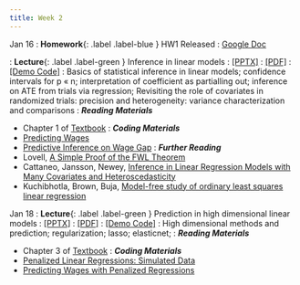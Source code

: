 ```yaml
---
title: Week 2
---
```


Jan 16
: **Homework**{: .label .label-blue } HW1 Released
  : [Google Doc](https://docs.google.com/document/d/1k2r9xbCpDQI2sQpBJzm0tuSvoIyiUZAcbaYXLGnxpUo/edit#heading=h.csy54tbzngl7)
  
: **Lecture**{: .label .label-green } Inference in linear models
  : [[PPTX]](https://github.com/stanford-msande228/winter24/raw/main/assets/presentations/MSANDE228_Lecture3_Inference_in_Linear_Models.pptx)
  : [[PDF]](https://github.com/stanford-msande228/winter24/raw/main/assets/presentations/MSANDE228_Lecture3_Inference_in_Linear_Models.pdf)
  : [[Demo Code]](https://github.com/stanford-msande228/winter24/raw/main/assets/code/Lecture3-Demo.ipynb)
: Basics of statistical inference in linear models; confidence intervals for p « n; interpretation of coefficient as partialling out; inference on ATE from trials via regression; Revisiting the role of covariates in randomized trials: precision and heterogeneity: variance characterization and comparisons
: ***Reading Materials***
- Chapter 1 of [Textbook](https://canvas.stanford.edu/courses/184879/files)
: ***Coding Materials***
- [Predicting Wages](https://github.com/CausalAIBook/MetricsMLNotebooks/blob/main/PM1/python-ols-and-lasso-for-wage-prediction.ipynb)
- [Predictive Inference on Wage Gap](https://github.com/CausalAIBook/MetricsMLNotebooks/blob/main/PM1/python-ols-and-lasso-for-wage-gap-inference.ipynb)
: ***Further Reading***
- Lovell, [A Simple Proof of the FWL Theorem](https://www.jstor.org/stable/41426805)
- Cattaneo, Jansson, Newey, [Inference in Linear Regression Models with Many Covariates and Heteroscedasticity](https://www.tandfonline.com/doi/full/10.1080/01621459.2017.1328360)
- Kuchibhotla, Brown, Buja, [Model-free study of ordinary least squares linear regression](https://arxiv.org/pdf/1809.10538.pdf)


Jan 18
: **Lecture**{: .label .label-green } Prediction in high dimensional linear models
  : [[PPTX]](https://github.com/stanford-msande228/winter24/raw/main/assets/presentations/MSANDE228_Lecture4_Inference_in_High_Dimensional_Linear_Models.pptx)
  : [[PDF]](https://github.com/stanford-msande228/winter24/raw/main/assets/presentations/MSANDE228_Lecture4_Inference_in_High_Dimensional_Linear_Models.pdf)
  : [[Demo Code]](https://github.com/stanford-msande228/winter24/raw/main/assets/code/Lecture4-Demo.ipynb)
: High dimensional methods and prediction; regularization; lasso; elasticnet;
: ***Reading Materials***
- Chapter 3 of [Textbook](https://canvas.stanford.edu/courses/184879/files)
: ***Coding Materials***
- [Penalized Linear Regressions: Simulated Data](https://github.com/CausalAIBook/MetricsMLNotebooks/blob/main/PM2/python_linear_penalized_regs.ipynb)
- [Predicting Wages with Penalized Regressions](https://github.com/CausalAIBook/MetricsMLNotebooks/blob/main/PM2/python_ml_for_wage_prediction.ipynb)
